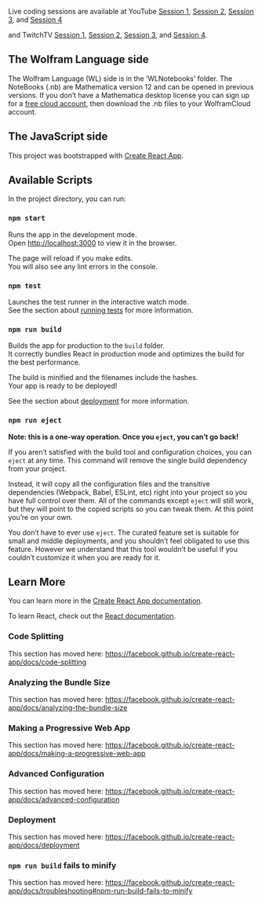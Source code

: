 

Live coding sessions are available at YouTube
[Session 1](https://www.youtube.com/watch?v=ntMZbJf38Mo&t=184s),
[Session 2](https://www.youtube.com/watch?v=gbz6Kf_W4Do&t=4s), 
[Session 3](https://www.youtube.com/watch?v=Dev1E_eI3dY&t=6s), and
[Session 4](https://www.youtube.com/watch?v=ArISepTE7mY&feature=youtu.be)

and TwitchTV
[Session 1](https://www.twitch.tv/videos/457922436),
[Session 2](https://www.twitch.tv/videos/460691831), 
[Session 3](https://www.twitch.tv/videos/464271890), and
[Session 4](https://www.twitch.tv/videos/467247696).

## The Wolfram Language side

The Wolfram Language (WL) side is in the ‘WLNotebooks’ folder.  The NoteBooks (.nb) are Mathematica version 12 and can be opened in previous versions.  If you don’t have a Mathematica desktop license you can sign up for a [free cloud account]( https://www.wolframcloud.com/), then download the .nb files to your WolframCloud account.

## The JavaScript side

This project was bootstrapped with [Create React App](https://github.com/facebook/create-react-app).

## Available Scripts

In the project directory, you can run:

### `npm start`

Runs the app in the development mode.<br>
Open [http://localhost:3000](http://localhost:3000) to view it in the browser.

The page will reload if you make edits.<br>
You will also see any lint errors in the console.

### `npm test`

Launches the test runner in the interactive watch mode.<br>
See the section about [running tests](https://facebook.github.io/create-react-app/docs/running-tests) for more information.

### `npm run build`

Builds the app for production to the `build` folder.<br>
It correctly bundles React in production mode and optimizes the build for the best performance.

The build is minified and the filenames include the hashes.<br>
Your app is ready to be deployed!

See the section about [deployment](https://facebook.github.io/create-react-app/docs/deployment) for more information.

### `npm run eject`

**Note: this is a one-way operation. Once you `eject`, you can’t go back!**

If you aren’t satisfied with the build tool and configuration choices, you can `eject` at any time. This command will remove the single build dependency from your project.

Instead, it will copy all the configuration files and the transitive dependencies (Webpack, Babel, ESLint, etc) right into your project so you have full control over them. All of the commands except `eject` will still work, but they will point to the copied scripts so you can tweak them. At this point you’re on your own.

You don’t have to ever use `eject`. The curated feature set is suitable for small and middle deployments, and you shouldn’t feel obligated to use this feature. However we understand that this tool wouldn’t be useful if you couldn’t customize it when you are ready for it.

## Learn More

You can learn more in the [Create React App documentation](https://facebook.github.io/create-react-app/docs/getting-started).

To learn React, check out the [React documentation](https://reactjs.org/).

### Code Splitting

This section has moved here: https://facebook.github.io/create-react-app/docs/code-splitting

### Analyzing the Bundle Size

This section has moved here: https://facebook.github.io/create-react-app/docs/analyzing-the-bundle-size

### Making a Progressive Web App

This section has moved here: https://facebook.github.io/create-react-app/docs/making-a-progressive-web-app

### Advanced Configuration

This section has moved here: https://facebook.github.io/create-react-app/docs/advanced-configuration

### Deployment

This section has moved here: https://facebook.github.io/create-react-app/docs/deployment

### `npm run build` fails to minify

This section has moved here: https://facebook.github.io/create-react-app/docs/troubleshooting#npm-run-build-fails-to-minify
